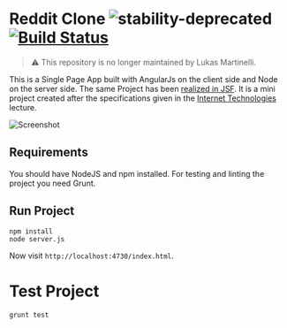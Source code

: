 # Reddit Clone ![stability-deprecated](https://img.shields.io/badge/stability-deprecated-red.svg)  [![Build Status](https://travis-ci.org/lukasmartinelli/reddit-clone-js.svg)](https://travis-ci.org/lukasmartinelli/reddit-clone-js)

> :warning: This repository is no longer maintained by Lukas Martinelli.

This is a Single Page App built with AngularJs on the client side
and Node on the server side.
The same Project has been [realized in JSF](https://github.com/lukasmartinelli/reddit-clone).
It is a mini project created after the specifications given
in the [Internet Technologies](http://studien.hsr.ch/allModules/23331_M_IntTe.html) lecture.

![Screenshot](screenshot.png?raw=true "Screenshot of Reddit Clone")

## Requirements

You should have NodeJS and npm installed.
For testing and linting the project you need Grunt.

## Run Project

```
npm install
node server.js
```

Now visit `http://localhost:4730/index.html`.

# Test Project

```
grunt test
```
